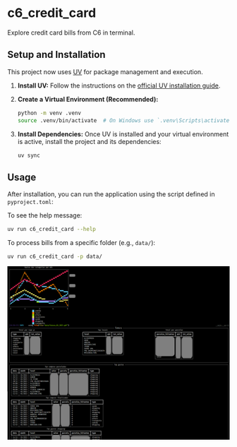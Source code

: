 # c6_credit_card

Explore credit card bills from C6 in terminal.

## Setup and Installation

This project now uses [UV](https://github.com/astral-sh/uv) for package management and execution.

1.  **Install UV:**
    Follow the instructions on the [official UV installation guide](https://github.com/astral-sh/uv#installation).

2.  **Create a Virtual Environment (Recommended):**
    ```sh
    python -m venv .venv
    source .venv/bin/activate  # On Windows use `.venv\Scripts\activate`
    ```

3.  **Install Dependencies:**
    Once UV is installed and your virtual environment is active, install the project and its dependencies:
    ```sh
    uv sync
    ```

## Usage

After installation, you can run the application using the script defined in `pyproject.toml`:

To see the help message:
```sh
uv run c6_credit_card --help
```

To process bills from a specific folder (e.g., `data/`):
```sh
uv run c6_credit_card -p data/
```

![exemplo](doc/example.png)
